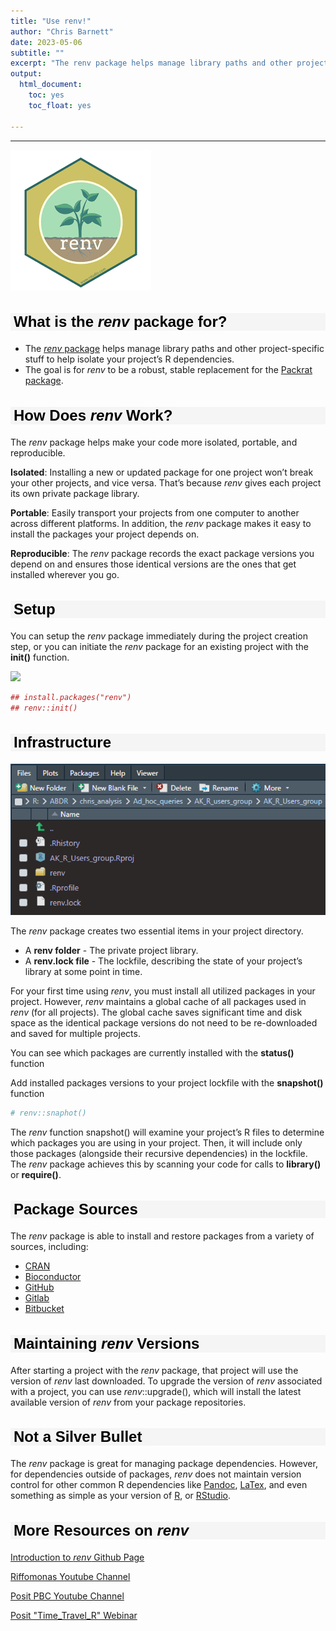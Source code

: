 ```yaml
---
title: "Use renv!"
author: "Chris Barnett"
date: 2023-05-06
subtitle: ""
excerpt: "The renv package helps manage library paths and other project-specific stuff to help isolate your project’s R dependencies. The goal is for renv to be a robust, stable replacement for the Packrat package."
output:
  html_document:
    toc: yes
    toc_float: yes

---
```


<style type="text/css">
h1.title { /* Header 4 - and the author and date headers use this too  */
  font-size: 40px;
  font-style: normal;
  font-weight: bold;
  font-family: Tahoma, Verdana, sans-serif;
  color: Black;
}

h4.author { /* Header 4 - and the author and date headers use this too  */
  font-size: 20px;
  font-style: normal;
  font-family: Tahoma, Verdana, sans-serif;
  color: Black;

}
h4.date { /* Header 4 - and the author and date headers use this too  */
  font-size: 20px;
  font-family: Tahoma, Verdana, sans-serif;
  color: Black;
}

h2 {/* Header 2 */
  font-size: 24px;
  font-family: Tahoma, Verdana, sans-serif;
  color: Black;
  background-color: WhiteSmoke;
  text-indent: 5px;
}
</style>

---

![](renv.jpg)



## What is the *renv* package for?

- The [*renv* package](https://cran.r-project.org/web/packages/*renv*/index.html) helps manage library paths and other project-specific stuff to help isolate your project’s R dependencies.
- The goal is for *renv* to be a robust, stable replacement for the [Packrat package](https://rstudio.github.io/packrat/).

## How Does *renv* Work?

The *renv* package helps make your code more isolated, portable, and reproducible.

**Isolated**: Installing a new or updated package for one project won’t break your other projects, and vice versa. That’s because *renv* gives each project its own private package library.

**Portable**: Easily transport your projects from one computer to another across different platforms. In addition, the *renv* package makes it easy to install the packages your project depends on.

**Reproducible**: The *renv* package records the exact package versions you depend on and ensures those identical versions are the ones that get installed wherever you go.

## Setup
You can setup the *renv* package immediately during the project creation step, or you can initiate the *renv* package for an existing project with the **init()** function.

![](Picture2.png)


```r
## install.packages("renv")
## renv::init()
```

## Infrastructure
![](Picture1.png)

The *renv* package creates two essential items in your project directory.
  
  - A **renv folder** - The private project library.
  - A **renv.lock file** - The lockfile, describing the state of your project’s library at some point in time.
  
For your first time using *renv*, you must install all utilized packages in your project. However, *renv* maintains a global cache of all packages used in *renv* (for all projects). The global cache saves significant time and disk space as the identical package versions do not need to be re-downloaded and saved for multiple projects.

You can see which packages are currently installed with the **status()** function


Add installed packages versions to your project lockfile with the **snapshot()** function

```r
# renv::snaphot()
```

The *renv* function snapshot() will examine your project’s R files to determine which packages you are using in your project. Then, it will include only those packages (alongside their recursive dependencies) in the lockfile. The *renv* package achieves this by scanning your code for calls to **library()** or **require()**.

## Package Sources
The *renv* package is able to install and restore packages from a variety of sources, including:

- [CRAN](https://cran.r-project.org/)
- [Bioconductor](https://www.bioconductor.org/)
- [GitHub](https://github.com/)
- [Gitlab](https://about.gitlab.com/)
- [Bitbucket](https://bitbucket.org/product)

## Maintaining *renv* Versions
After starting a project with the *renv* package, that project will use the version of *renv* last downloaded. To upgrade the version of *renv* associated with a project, you can use *renv*::upgrade(), which will install the latest available version of *renv* from your package repositories.

## Not a Silver Bullet
The *renv* package is great for managing package dependencies. However, for dependencies outside of packages, *renv* does not maintain version control for other common R dependencies like [Pandoc](https://pandoc.org/), [LaTex](https://www.latex-project.org/), and even something as simple as your version of [R](https://www.r-project.org/about.html), or [RStudio](https://posit.co/products/open-source/rstudio/).

## More Resources on *renv*

[Introduction to *renv* Github Page](https://rstudio.github.io/*renv*/articles/*renv*.html)

[Riffomonas Youtube Channel](https://www.youtube.com/watch?v=yc7ZB4F_dc0)

[Posit PBC Youtube Channel](https://www.youtube.com/watch?v=GwVx_pf2uz4)

[Posit "Time_Travel_R" Webinar](https://posit.co/resources/videos/time-travel-r/)

